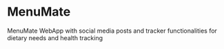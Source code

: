 # MenuMate
 MenuMate WebApp with social media posts and tracker functionalities for dietary needs and health tracking
